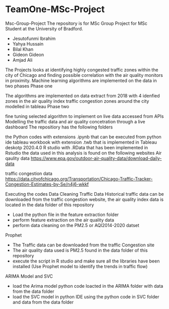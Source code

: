 # TeamOne-MSc-Project
Msc-Group-Project
The repository is for MSc Group Project for MSc Student at the University of Bradford.

- Jesutofunmi Ibrahim
- Yahya Hussain
- Bilal Khan
- Gideon Gideon
- Amjad Ali


The Projects looks at identifying highly congested traffic zones within the city of Chicago and finding possible correlation with the air quality monitors in proximity. Machine learning algorithms are implemented on the data in two phases Phase one

The algorithms are implemented on data extract from 2018 with 4 idenfied zones in the air quality index
traffic congestion zones around the city modelled in tableau
Phase two

fine tuning selected algorithm to implement on live data accessed from APIs
Modelling the traffic data and air quality concetration through a live dashboard
The repositiory has the following folders

the Python codes with extensions .ipynb that can be executed from python ide
tableau workbook with extension .twb that is implemented in Tableau deskotp 2020.4.0
R studio with .RData that has been implemented in Rstudio
the data used in this analysis is found on the following websites Air qaulity data https://www.epa.gov/outdoor-air-quality-data/download-daily-data

traffic congestion data https://data.cityofchicago.org/Transportation/Chicago-Traffic-Tracker-Congestion-Estimates-by-Se/n4j6-wkkf

Executing the codes
Data Cleaning 
Traffic Data
Historical traffic data can be downloaded from the traffic congestion website, the air quality index data is located in the data folder of this repository 
- Load the python file in the feature extraction folder 
- perform feature extraction on the air quality data 
- perform data cleaning on the PM2.5 or AQI2014-2020 datset


Prophet 
- The Traffic data can be downloaded from the traffic Congestion site
- The air quality data used is PM2.5 found in the data folder of this repository
- execute the script in R studio and make sure all the libraries have been installed 
(Use Prophet model to identify the trends in traffic flow)

ARIMA Model and SVC
- load the Arima model python code loacted in the ARIMA folder with data from the data folder 
- load the SVC model in python IDE using the python code in SVC folder and data from the data folder
